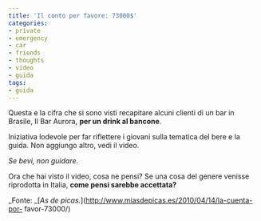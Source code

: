```yaml
---
title: 'Il conto per favore: 73000$'
categories:
- private
- emergency
- car
- friends
- thoughts
- video
- guida
tags:
- guida
---
```

Questa e la cifra che si sono visti recapitare alcuni clienti di un bar in
Brasile, Il Bar Aurora, **per un drink al bancone**.

Iniziativa lodevole per far riflettere i giovani sulla tematica del bere e la
guida. Non aggiungo altro, vedi il video.

  
_Se bevi, non guidare._

  
Ora che hai visto il video, cosa ne pensi? Se una cosa del genere venisse
riprodotta in Italia, **come pensi sarebbe accettata?**

_Fonte: _[_As de picas._](http://www.miasdepicas.es/2010/04/14/la-cuenta-por-
favor-73000/)

